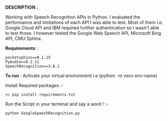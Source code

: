 <b>DESCRIPTION</b> :

Working with Speech Recognition APIs in Python. I evaluated the performance and limitations of each API I was able to test. Most of them i.e. Google Cloud API and IBM required further authentication so I wasn't able to test those. I however tested the Google Web Speech API, Microsoft Bing API, CMU Sphinx.

</hr>

<b>Requirements</b> :

```
pocketsphinx==0.1.15
PyAudio==0.2.11
SpeechRecognition==3.8.1
```

<b>To run</b> :
Activate your virtual environment i.e (python -m venv env-name)

Install Required packages :- </br>
```
>> pip install requirements.txt
```

Run the Script in your terminal and say a word ! :- </br>
```
python GoogleSpeechRecognition.py
```